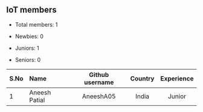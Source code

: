 ## IoT members

- Total members: 1

- Newbies: 0
- Juniors: 1
- Seniors: 0

| S.No | Name          | Github username | Country | Experience |
| :--- | :------------ | :-------------: | :-----: | :--------: |
| 1    | Aneesh Patial |    AneeshA05    |  India  |   Junior   |
